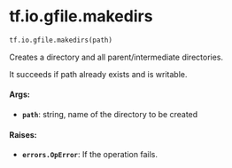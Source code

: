 <div itemscope itemtype="http://developers.google.com/ReferenceObject">
<meta itemprop="name" content="tf.io.gfile.makedirs" />
<meta itemprop="path" content="Stable" />
</div>

# tf.io.gfile.makedirs

``` python
tf.io.gfile.makedirs(path)
```

Creates a directory and all parent/intermediate directories.

It succeeds if path already exists and is writable.

#### Args:

* <b>`path`</b>: string, name of the directory to be created


#### Raises:

* <b>`errors.OpError`</b>: If the operation fails.